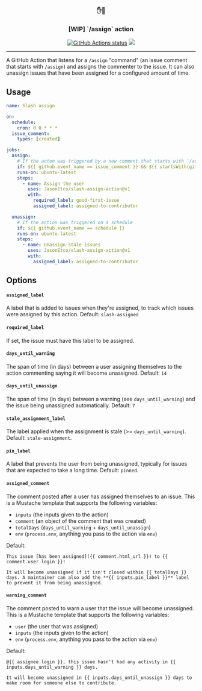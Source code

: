 <h3 align="center">✋💪</h3>
<h3 align="center">[WIP] `/assign` action</h3>

<p align="center"><a href="https://github.com/JasonEtco/slash-assign-action"><img alt="GitHub Actions status" src="https://github.com/JasonEtco/slash-assign-action/workflows/CI/badge.svg"></a> <a href="https://codecov.io/gh/JasonEtco/slash-assign-action"><img src="https://codecov.io/gh/JasonEtco/slash-assign-action/branch/main/graph/badge.svg" /></a></p>

---

A GitHub Action that listens for a `/assign` "command" (an issue comment that starts with `/assign`) and assigns the commenter to the issue. It can also unassign issues that have been assigned for a configured amount of time.

## Usage

```yaml
name: Slash assign

on:
  schedule:
    cron: 0 0 * * *
  issue_comment:
    types: [created]

jobs:
  assign:
    # If the acton was triggered by a new comment that starts with `/assign`
    if: ${{ github.event_name == issue_comment }} && ${{ startsWith(github.event.comment.body, "/assign") }}
    runs-on: ubuntu-latest
    steps:
      - name: Assign the user
        uses: JasonEtco/slash-assign-action@v1
        with:
          required_label: good-first-issue
          assigned_label: assigned-to-contributor

  unassign:
    # If the action was triggered on a schedule
    if: ${{ github.event_name == schedule }}
    runs-on: ubuntu-latest
    steps:
      - name: Unassign stale issues
        uses: JasonEtco/slash-assign-action@v1
        with:
          assigned_label: assigned-to-contributor
```

## Options

#### `assigned_label`

A label that is added to issues when they're assigned, to track which issues were assigned by this action. Default: `slash-assigned`

#### `required_label`

If set, the issue must have this label to be assigned.

#### `days_until_warning`

The span of time (in days) between a user assigning themselves to the action commenting saying it will become unassigned. Default: `14`

#### `days_until_unassign`

The span of time (in days) between a warning (see `days_until_warning`) and the issue being unassigned automatically. Default: `7`

#### `stale_assignment_label`

The label applied when the assignment is stale (>= `days_until_warning`). Default: `stale-assignment`.

#### `pin_label`

A label that prevents the user from being unassigned, typically for issues that are expected to take a long time. Default: `pinned`.

#### `assigned_comment`

The comment posted after a user has assigned themselves to an issue. This is a Mustache template that supports the following variables:

* `inputs` (the inputs given to the action)
* `comment` (an object of the comment that was created)
* `totalDays` (`days_until_warning` + `days_until_unassign`)
* `env` (`process.env`, anything you pass to the action via `env`)

Default:

```
This issue [has been assigned]({{ comment.html_url }}) to {{ comment.user.login }}!

It will become unassigned if it isn't closed within {{ totalDays }} days. A maintainer can also add the **{{ inputs.pin_label }}** label to prevent it from being unassigned.
```

#### `warning_comment`

The comment posted to warn a user that the issue will become unassigned. This is a Mustache template that supports the following variables: 

* `user` (the user that was assigned)
* `inputs` (the inputs given to the action)
* `env` (`process.env`, anything you pass to the action via `env`)

Default:

```
@{{ assignee.login }}, this issue hasn't had any activity in {{ inputs.days_until_warning }} days.

It will become unassigned in {{ inputs.days_until_unassign }} days to make room for someone else to contribute.
```
